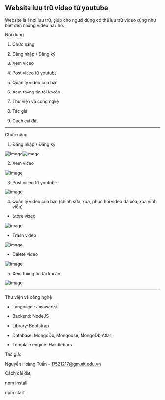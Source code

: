 Website lưu trữ video từ youtube
---
Website là 1 nơi lưu trữ, giúp cho người dùng có thể lưu trữ video cũng như biết đến những video hay ho.

Nội dung

1. Chức năng

  1. Đăng nhập / Đăng ký
  
  2. Xem video
  
  3. Post video từ youtube
  
  4. Quản lý video của bạn
  
  5. Xem thông tin tài khoản

2. Thư viện và công nghệ

3. Tác giả

4. Cách cài đặt

---

Chức năng
  
  1. Đăng nhập / Đăng ký

  ![image](https://user-images.githubusercontent.com/48887111/122668969-272e6500-d1e5-11eb-9099-9aa7b1134180.png)![image](https://user-images.githubusercontent.com/48887111/122668975-331a2700-d1e5-11eb-81cc-57d2ce610a8d.png)

  2. Xem video
  
  ![image](https://user-images.githubusercontent.com/48887111/122668986-4b8a4180-d1e5-11eb-9983-2cb05ea93d9a.png)
  
  3. Post video từ youtube
  
  ![image](https://user-images.githubusercontent.com/48887111/122669044-9f952600-d1e5-11eb-93b9-591bdb381825.png)

  4. Quản lý video của bạn (chỉnh sửa, xóa, phục hồi video đã xóa, xóa vĩnh viễn)
  
  * Store video
  
  ![image](https://user-images.githubusercontent.com/48887111/122669117-04e91700-d1e6-11eb-9454-9bef82a7b1c6.png)
  
  * Trash video
  
  ![image](https://user-images.githubusercontent.com/48887111/122669139-20542200-d1e6-11eb-9b3e-176b7b7be654.png)
  
  * Delete video
  
  ![image](https://user-images.githubusercontent.com/48887111/122669148-2e09a780-d1e6-11eb-9acc-29112e5c034f.png)

  5. Xem thông tin tài khoản
  
  ![image](https://user-images.githubusercontent.com/48887111/122669063-c05d7b80-d1e5-11eb-98ef-3abd6af23806.png)

---

Thư viện và công nghệ
  
  * Language : Javascript
  
  * Backend: NodeJS
  
  * Library: Bootstrap
  
  * Database: MongoDb, Mongoose, MongoDb Atlas
  
  * Template engine: Handlebars

Tác giả:
  
  Nguyễn Hoàng Tuấn - 17521217@gm.uit.edu.vn
  
Cách cài đặt:
  
  npm install
  
  npm start
